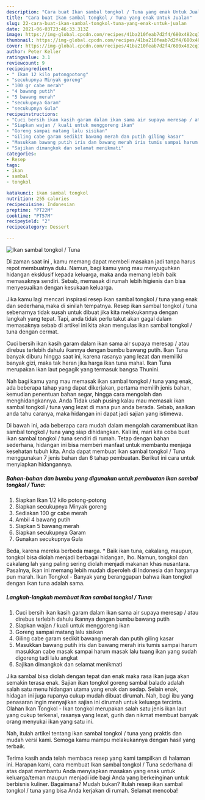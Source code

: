 ```yaml
---
description: "Cara buat Ikan sambal tongkol / Tuna yang enak Untuk Jualan"
title: "Cara buat Ikan sambal tongkol / Tuna yang enak Untuk Jualan"
slug: 22-cara-buat-ikan-sambal-tongkol-tuna-yang-enak-untuk-jualan
date: 2021-06-03T23:46:33.313Z
image: https://img-global.cpcdn.com/recipes/41ba210feab7d2f4/680x482cq70/ikan-sambal-tongkol-tuna-foto-resep-utama.jpg
thumbnail: https://img-global.cpcdn.com/recipes/41ba210feab7d2f4/680x482cq70/ikan-sambal-tongkol-tuna-foto-resep-utama.jpg
cover: https://img-global.cpcdn.com/recipes/41ba210feab7d2f4/680x482cq70/ikan-sambal-tongkol-tuna-foto-resep-utama.jpg
author: Peter Keller
ratingvalue: 3.1
reviewcount: 9
recipeingredient:
- " Ikan 12 kilo potongpotong"
- "secukupnya Minyak goreng"
- "100 gr cabe merah"
- "4 bawang putih"
- "5 bawang merah"
- "secukupnya Garam"
- "secukupnya Gula"
recipeinstructions:
- "Cuci bersih ikan kasih garam dalam ikan sama air supaya meresap / atau direbus terlebih dahulu ikannya dengan bumbu bawang putih"
- "Siapkan wajan / kuali untuk menggoreng ikan"
- "Goreng sampai matang lalu sisikan"
- "Giling cabe garam sedikit bawang merah dan putih giling kasar"
- "Masukkan bawang putih iris dan bawang merah iris tumis sampai harum masukkan cabe masak sampai harum masak lalu tuang ikan yang sudah digoreng tadi lalu angkat"
- "Sajikan dimangkok dan selamat menikmati"
categories:
- Resep
tags:
- ikan
- sambal
- tongkol

katakunci: ikan sambal tongkol 
nutrition: 255 calories
recipecuisine: Indonesian
preptime: "PT22M"
cooktime: "PT57M"
recipeyield: "2"
recipecategory: Dessert

---
```



![Ikan sambal tongkol / Tuna](https://img-global.cpcdn.com/recipes/41ba210feab7d2f4/680x482cq70/ikan-sambal-tongkol-tuna-foto-resep-utama.jpg)

Di zaman  saat ini , kamu memang dapat membeli masakan jadi tanpa harus repot membuatnya dulu. Namun, bagi kamu yang mau menyuguhkan hidangan eksklusif kepada keluarga, maka anda memang lebih baik memasaknya sendiri. Sebab, memasak di rumah lebih higienis dan bisa menyesuaikan dengan kesukaan keluarga.

Jika kamu lagi mencari inspirasi resep ikan sambal tongkol / tuna yang enak dan sederhana,maka di sinilah tempatnya. Resep ikan sambal tongkol / tuna  sebenarnya tidak susah untuk dibuat jika kita melakukannya dengan langkah yang tepat. Tapi, anda tidak perlu takut akan gagal dalam memasaknya 
sebab di artikel ini kita akan mengulas ikan sambal tongkol / tuna dengan cermat.  

Cuci bersih ikan kasih garam dalam ikan sama air supaya meresap / atau direbus terlebih dahulu ikannya dengan bumbu bawang putih. Ikan Tuna banyak diburu hingga saat ini, karena rasanya yang lezat dan memiliki banyak gizi, maka tak heran jika harga ikan tuna mahal. Ikan Tuna merupakan ikan laut pegagik yang termasuk bangsa Thunini.

Nah bagi kamu yang mau memasak ikan sambal tongkol / tuna yang enak, ada beberapa tahap yang dapat dikerjakan, pertama memilih jenis bahan, kemudian penentuan bahan segar, hingga cara mengolah dan menghidangkannya. Anda Tidak usah pusing kalau mau memasak ikan sambal tongkol / tuna yang lezat di mana pun anda berada. Sebab, asalkan anda  tahu caranya, maka hidangan ini dapat jadi sajian yang istimewa.

Di bawah ini, ada beberapa cara mudah dalam mengolah caramembuat ikan sambal tongkol / tuna yang siap dihidangkan. Kali ini, mari kita coba buat ikan sambal tongkol / tuna sendiri di rumah. Tetap dengan bahan sederhana, hidangan ini bisa memberi manfaat untuk membantu menjaga kesehatan tubuh kita. Anda dapat membuat Ikan sambal tongkol / Tuna menggunakan 7 jenis bahan dan 6 tahap pembuatan. Berikut ini cara untuk menyiapkan hidangannya.

<!--inarticleads1-->

##### Bahan-bahan dan bumbu yang digunakan untuk pembuatan Ikan sambal tongkol / Tuna:

1. Siapkan  Ikan 1/2 kilo potong-potong
1. Siapkan secukupnya Minyak goreng
1. Sediakan 100 gr cabe merah
1. Ambil 4 bawang putih
1. Siapkan 5 bawang merah
1. Siapkan secukupnya Garam
1. Gunakan secukupnya Gula


Beda, karena mereka berbeda marga. * Baik ikan tuna, cakalang, maupun, tongkol bisa diolah menjadi berbagai hidangan, lho. Namun, tongkol dan cakalang lah yang paling sering diolah menjadi makanan khas nusantara. Pasalnya, ikan ini memang lebih mudah diperoleh di Indonesia dan harganya pun marah. Ikan Tongkol - Banyak yang beranggapan bahwa ikan tongkol dengan ikan tuna adalah sama. 

<!--inarticleads2-->

##### Langkah-langkah membuat Ikan sambal tongkol / Tuna:

1. Cuci bersih ikan kasih garam dalam ikan sama air supaya meresap / atau direbus terlebih dahulu ikannya dengan bumbu bawang putih
1. Siapkan wajan / kuali untuk menggoreng ikan
1. Goreng sampai matang lalu sisikan
1. Giling cabe garam sedikit bawang merah dan putih giling kasar
1. Masukkan bawang putih iris dan bawang merah iris tumis sampai harum masukkan cabe masak sampai harum masak lalu tuang ikan yang sudah digoreng tadi lalu angkat
1. Sajikan dimangkok dan selamat menikmati


Jika sambal bisa diolah dengan tepat dan enak maka rasa ikan juga akan semakin terasa enak. Sajian ikan tongkol goreng sambal balado adalah salah satu menu hidangan utama yang enak dan sedap. Selain enak, hidagan ini juga rupanya cukup mudah dibuat dirumah. Nah, bagi ibu yang penasaran ingin menyajikan sajian ini dirumah untuk keluarga tercinta. Olahan Ikan Tongkol - Ikan tongkol merupakan salah satu jenis ikan laut yang cukup terkenal, rasanya yang lezat, gurih dan nikmat membuat banyak orang menyukai ikan yang satu ini. 

Nah, itulah artikel tentang  ikan sambal tongkol / tuna  yang praktis dan mudah versi kami. Semoga kamu mampu melakukannya dengan hasil yang terbaik. 

Terima kasih anda telah membaca resep yang kami tampilkan di halaman ini. Harapan kami, cara membuat  Ikan sambal tongkol / Tuna sederhana di atas dapat membantu Anda menyiapkan masakan yang enak untuk keluarga/teman maupun menjadi ide bagi Anda yang berkeinginan untuk berbisnis kuliner. Bagaimana? Mudah bukan? Itulah resep ikan sambal tongkol / tuna yang bisa Anda kerjakan di rumah. Selamat mencoba!

